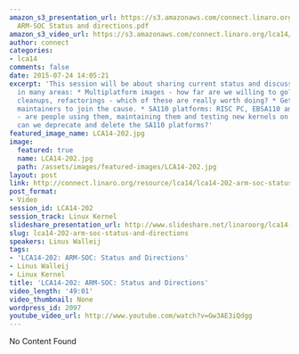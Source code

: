 ```yaml
---
amazon_s3_presentation_url: https://s3.amazonaws.com/connect.linaro.org/lca14/presentations/LCA14-202-
  ARM-SOC Status and directions.pdf
amazon_s3_video_url: https://s3.amazonaws.com/connect.linaro.org/lca14/videos/03-04-Tuesday/LCA14-202-+ARM-SOC-+Status+and+Directions.mp4
author: connect
categories:
- lca14
comments: false
date: 2015-07-24 14:05:21
excerpt: 'This session will be about sharing current status and discussing ways forward
  in many areas: * Multiplatform images - how far are we willing to go? * Modernization,
  cleanups, refactorings - which of these are really worth doing? * Getting hobbyist
  maintainers to join the cause. * SA110 platforms: RISC PC, EBSA110 and Footbridge/Netwinder
  - are people using them, maintaining them and testing new kernels on them? If not,
  can we deprecate and delete the SA110 platforms?'
featured_image_name: LCA14-202.jpg
image:
  featured: true
  name: LCA14-202.jpg
  path: /assets/images/featured-images/LCA14-202.jpg
layout: post
link: http://connect.linaro.org/resource/lca14/lca14-202-arm-soc-status-and-directions/
post_format:
- Video
session_id: LCA14-202
session_track: Linux Kernel
slideshare_presentation_url: http://www.slideshare.net/linaroorg/lca14-202-armsocstatusanddirections
slug: lca14-202-arm-soc-status-and-directions
speakers: Linus Walleij
tags:
- 'LCA14-202: ARM-SOC: Status and Directions'
- Linus Walleij
- Linux Kernel
title: 'LCA14-202: ARM-SOC: Status and Directions'
video_length: '49:01'
video_thumbnail: None
wordpress_id: 2097
youtube_video_url: http://www.youtube.com/watch?v=Gw3AE3iQdgg
---
```


No Content Found